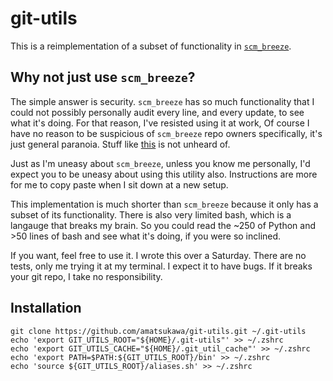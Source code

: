 # git-utils

This is a reimplementation of a subset of functionality in [`scm_breeze`](https://github.com/scmbreeze/scm_breeze).

## Why not just use `scm_breeze`?

The simple answer is security. `scm_breeze` has so much functionality that I could not possibly personally
audit every line, and every update, to see what it's doing. For that reason, I've resisted using it at work,
Of course I have no reason to be suspicious of `scm_breeze` repo owners specifically, it's just general paranoia.
Stuff like [this](https://www.theregister.co.uk/2018/11/26/npm_repo_bitcoin_stealer/) is not unheard of.

Just as I'm uneasy about `scm_breeze`, unless you know me personally, I'd expect you to be uneasy about using
this utility also. Instructions are more for me to copy paste when I sit down at a new setup.

This implementation is much shorter than `scm_breeze` because it only has a subset of its functionality. There is also very limited bash, which is a langauge that breaks my brain. So you could read the ~250 of Python and >50 lines of bash and see what it's doing, if you were so inclined.

If you want, feel free to use it. 
I wrote this over a Saturday. There are no tests, only me trying it at my terminal.
I expect it to have bugs. If it breaks your git repo, I take no responsibility.

## Installation

```
git clone https://github.com/amatsukawa/git-utils.git ~/.git-utils
echo 'export GIT_UTILS_ROOT="${HOME}/.git-utils"' >> ~/.zshrc
echo 'export GIT_UTILS_CACHE="${HOME}/.git_util_cache"' >> ~/.zshrc
echo 'export PATH=$PATH:${GIT_UTILS_ROOT}/bin' >> ~/.zshrc
echo 'source ${GIT_UTILS_ROOT}/aliases.sh' >> ~/.zshrc
```

